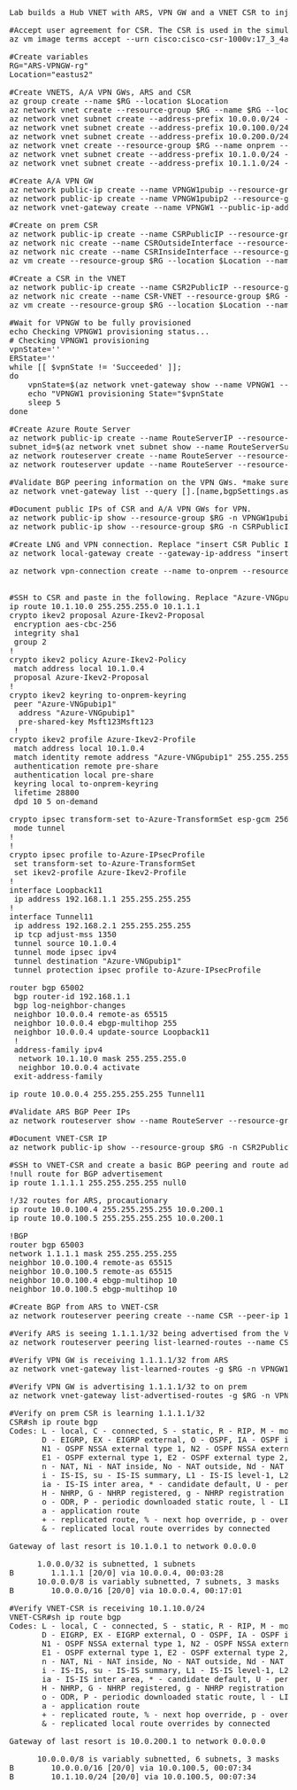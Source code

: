 <pre lang="...">
Lab builds a Hub VNET with ARS, VPN GW and a VNET CSR to inject routes into ARS. On prem is simulated with a VNET and a CSR. On prem CSR has an ikev2 tunnel to the VPNGW with BGP. On prem is advertising 10.1.10.0/24, ASN 65002. CSR in the VNET is advertising 1.1.1.1/32, ASN 65003

#Accept user agreement for CSR. The CSR is used in the simulated on prem VNET and will have a S2S tunnel to the VPNGW
az vm image terms accept --urn cisco:cisco-csr-1000v:17_3_4a-byol:latest

#Create variables
RG="ARS-VPNGW-rg"
Location="eastus2"

#Create VNETS, A/A VPN GWs, ARS and CSR
az group create --name $RG --location $Location
az network vnet create --resource-group $RG --name $RG --location $Location --address-prefixes 10.0.0.0/16 --subnet-name VM --subnet-prefix 10.0.10.0/24
az network vnet subnet create --address-prefix 10.0.0.0/24 --name GatewaySubnet --resource-group $RG --vnet-name $RG
az network vnet subnet create --address-prefix 10.0.100.0/24 --name RouteServerSubnet --resource-group $RG --vnet-name $RG
az network vnet subnet create --address-prefix 10.0.200.0/24 --name NVASubnet --resource-group $RG --vnet-name $RG
az network vnet create --resource-group $RG --name onprem --location $Location --address-prefixes 10.1.0.0/16 --subnet-name VM --subnet-prefix 10.1.10.0/24
az network vnet subnet create --address-prefix 10.1.0.0/24 --name zeronet --resource-group $RG --vnet-name onprem
az network vnet subnet create --address-prefix 10.1.1.0/24 --name onenet --resource-group $RG --vnet-name onprem

#Create A/A VPN GW
az network public-ip create --name VPNGW1pubip --resource-group $RG --allocation-method Static --sku standard
az network public-ip create --name VPNGW1pubip2 --resource-group $RG --allocation-method Static --sku standard
az network vnet-gateway create --name VPNGW1 --public-ip-address VPNGW1pubip VPNGW1pubip2 --resource-group $RG --vnet $RG --gateway-type Vpn --vpn-type RouteBased --sku VpnGw3 --no-wait --asn 65515

#Create on prem CSR
az network public-ip create --name CSRPublicIP --resource-group $RG --idle-timeout 30 --allocation-method Static
az network nic create --name CSROutsideInterface --resource-group $RG --subnet zeronet --vnet onprem --public-ip-address CSRPublicIP --ip-forwarding true
az network nic create --name CSRInsideInterface --resource-group $RG --subnet onenet --vnet onprem --ip-forwarding true
az vm create --resource-group $RG --location $Location --name Onprem-CSR --size Standard_D2_v2 --nics CSROutsideInterface CSRInsideInterface  --image cisco:cisco-csr-1000v:17_3_4a-byol:latest --admin-username azureuser --admin-password Msft123Msft123 --no-wait

#Create a CSR in the VNET
az network public-ip create --name CSR2PublicIP --resource-group $RG --idle-timeout 30 --allocation-method Static
az network nic create --name CSR-VNET --resource-group $RG --subnet NVASubnet --vnet $RG --public-ip-address CSR2PublicIP --ip-forwarding true
az vm create --resource-group $RG --location $Location --name VNET-CSR --size Standard_D2_v2 --nics CSR-VNET --image cisco:cisco-csr-1000v:17_3_4a-byol:latest --admin-username azureuser --admin-password Msft123Msft123 --no-wait

#Wait for VPNGW to be fully provisioned
echo Checking VPNGW1 provisioning status...
# Checking VPNGW1 provisioning
vpnState=''
ERState=''
while [[ $vpnState != 'Succeeded' ]];
do
    vpnState=$(az network vnet-gateway show --name VPNGW1 --resource-group $RG --query 'provisioningState' -o tsv)
    echo "VPNGW1 provisioning State="$vpnState
    sleep 5
done

#Create Azure Route Server
az network public-ip create --name RouteServerIP --resource-group $RG --version IPv4 --sku Standard --location $Location
subnet_id=$(az network vnet subnet show --name RouteServerSubnet --resource-group $RG --vnet-name $RG --query id -o tsv) 
az network routeserver create --name RouteServer --resource-group $RG --hosted-subnet $subnet_id --public-ip-address RouteServerIP --location $Location
az network routeserver update --name RouteServer --resource-group $RG --allow-b2b-traffic true

#Validate BGP peering information on the VPN GWs. *make sure to document the BGP IPs on the GW*
az network vnet-gateway list --query [].[name,bgpSettings.asn,bgpSettings.bgpPeeringAddress] -o table --resource-group $RG

#Document public IPs of CSR and A/A VPN GWs for VPN.
az network public-ip show --resource-group $RG -n VPNGW1pubip --query "{address: ipAddress}"
az network public-ip show --resource-group $RG -n CSRPublicIP --query "{address: ipAddress}"

#Create LNG and VPN connection. Replace "insert CSR Public IP"
az network local-gateway create --gateway-ip-address "insert CSR Public IP" --name to-onprem --resource-group $RG --local-address-prefixes 192.168.1.1/32 --asn 65002 --bgp-peering-address 192.168.1.1

az network vpn-connection create --name to-onprem --resource-group $RG --vnet-gateway1 VPNGW1 -l $Location --shared-key Msft123Msft123 --local-gateway2 to-onprem --enable-bgp


#SSH to CSR and paste in the following. Replace "Azure-VNGpubip1". **Important: the below configs have a static route and a BGP peering config when the VPN GW are 10.0.0.4. Make sure to replace these IPs if needed based on the previous command that validates the VPN GW BGP peering information**
ip route 10.1.10.0 255.255.255.0 10.1.1.1
crypto ikev2 proposal Azure-Ikev2-Proposal 
 encryption aes-cbc-256
 integrity sha1
 group 2
!
crypto ikev2 policy Azure-Ikev2-Policy 
 match address local 10.1.0.4
 proposal Azure-Ikev2-Proposal
!         
crypto ikev2 keyring to-onprem-keyring
 peer "Azure-VNGpubip1"
  address "Azure-VNGpubip1"
  pre-shared-key Msft123Msft123
 !
crypto ikev2 profile Azure-Ikev2-Profile
 match address local 10.1.0.4
 match identity remote address "Azure-VNGpubip1" 255.255.255.255 
 authentication remote pre-share
 authentication local pre-share
 keyring local to-onprem-keyring
 lifetime 28800
 dpd 10 5 on-demand

crypto ipsec transform-set to-Azure-TransformSet esp-gcm 256 
 mode tunnel
!
!
crypto ipsec profile to-Azure-IPsecProfile
 set transform-set to-Azure-TransformSet 
 set ikev2-profile Azure-Ikev2-Profile
!
interface Loopback11
 ip address 192.168.1.1 255.255.255.255
!
interface Tunnel11
 ip address 192.168.2.1 255.255.255.255
 ip tcp adjust-mss 1350
 tunnel source 10.1.0.4
 tunnel mode ipsec ipv4
 tunnel destination "Azure-VNGpubip1"
 tunnel protection ipsec profile to-Azure-IPsecProfile

router bgp 65002
 bgp router-id 192.168.1.1
 bgp log-neighbor-changes
 neighbor 10.0.0.4 remote-as 65515
 neighbor 10.0.0.4 ebgp-multihop 255
 neighbor 10.0.0.4 update-source Loopback11
 !
 address-family ipv4
  network 10.1.10.0 mask 255.255.255.0
  neighbor 10.0.0.4 activate
 exit-address-family

ip route 10.0.0.4 255.255.255.255 Tunnel11

#Validate ARS BGP Peer IPs
az network routeserver show --name RouteServer --resource-group $RG

#Document VNET-CSR IP
az network public-ip show --resource-group $RG -n CSR2PublicIP --query "{address: ipAddress}"

#SSH to VNET-CSR and create a basic BGP peering and route advertisement
!null route for BGP advertisement
ip route 1.1.1.1 255.255.255.255 null0

!/32 routes for ARS, procautionary
ip route 10.0.100.4 255.255.255.255 10.0.200.1
ip route 10.0.100.5 255.255.255.255 10.0.200.1

!BGP
router bgp 65003
network 1.1.1.1 mask 255.255.255.255
neighbor 10.0.100.4 remote-as 65515
neighbor 10.0.100.5 remote-as 65515
neighbor 10.0.100.4 ebgp-multihop 10
neighbor 10.0.100.5 ebgp-multihop 10

#Create BGP from ARS to VNET-CSR
az network routeserver peering create --name CSR --peer-ip 10.0.200.4 --peer-asn 65003 --routeserver RouteServer --resource-group $RG

#Verify ARS is seeing 1.1.1.1/32 being advertised from the VNET-CSR
az network routeserver peering list-learned-routes --name CSR --routeserver RouteServer --resource-group $RG

#Verify VPN GW is receiving 1.1.1.1/32 from ARS
az network vnet-gateway list-learned-routes -g $RG -n VPNGW1

#Verify VPN GW is advertising 1.1.1.1/32 to on prem
az network vnet-gateway list-advertised-routes -g $RG -n VPNGW1 --peer 192.168.1.1

#Verify on prem CSR is learning 1.1.1.1/32
CSR#sh ip route bgp
Codes: L - local, C - connected, S - static, R - RIP, M - mobile, B - BGP
       D - EIGRP, EX - EIGRP external, O - OSPF, IA - OSPF inter area 
       N1 - OSPF NSSA external type 1, N2 - OSPF NSSA external type 2
       E1 - OSPF external type 1, E2 - OSPF external type 2, m - OMP
       n - NAT, Ni - NAT inside, No - NAT outside, Nd - NAT DIA
       i - IS-IS, su - IS-IS summary, L1 - IS-IS level-1, L2 - IS-IS level-2
       ia - IS-IS inter area, * - candidate default, U - per-user static route
       H - NHRP, G - NHRP registered, g - NHRP registration summary
       o - ODR, P - periodic downloaded static route, l - LISP
       a - application route
       + - replicated route, % - next hop override, p - overrides from PfR
       & - replicated local route overrides by connected

Gateway of last resort is 10.1.0.1 to network 0.0.0.0

      1.0.0.0/32 is subnetted, 1 subnets
B        1.1.1.1 [20/0] via 10.0.0.4, 00:03:28
      10.0.0.0/8 is variably subnetted, 7 subnets, 3 masks
B        10.0.0.0/16 [20/0] via 10.0.0.4, 00:17:01

#Verify VNET-CSR is receiving 10.1.10.0/24
VNET-CSR#sh ip route bgp
Codes: L - local, C - connected, S - static, R - RIP, M - mobile, B - BGP
       D - EIGRP, EX - EIGRP external, O - OSPF, IA - OSPF inter area 
       N1 - OSPF NSSA external type 1, N2 - OSPF NSSA external type 2
       E1 - OSPF external type 1, E2 - OSPF external type 2, m - OMP
       n - NAT, Ni - NAT inside, No - NAT outside, Nd - NAT DIA
       i - IS-IS, su - IS-IS summary, L1 - IS-IS level-1, L2 - IS-IS level-2
       ia - IS-IS inter area, * - candidate default, U - per-user static route
       H - NHRP, G - NHRP registered, g - NHRP registration summary
       o - ODR, P - periodic downloaded static route, l - LISP
       a - application route
       + - replicated route, % - next hop override, p - overrides from PfR
       & - replicated local route overrides by connected

Gateway of last resort is 10.0.200.1 to network 0.0.0.0

      10.0.0.0/8 is variably subnetted, 6 subnets, 3 masks
B        10.0.0.0/16 [20/0] via 10.0.100.5, 00:07:34
B        10.1.10.0/24 [20/0] via 10.0.100.5, 00:07:34
</pre>
